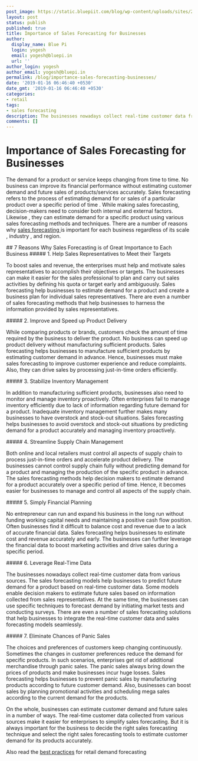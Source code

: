 ```yaml
---
post_image: https://static.bluepiit.com/blog/wp-content/uploads/sites/2/2019/01/Importance-of-Sales-Forecasting-for-Businesses-1.png
layout: post
status: publish
published: true
title: Importance of Sales Forecasting for Businesses
author:
  display_name: Blue Pi
  login: yogesh
  email: yogesh@bluepi.in
  url: ''
author_login: yogesh
author_email: yogesh@bluepi.in
permalink: /blog/importance-sales-forecasting-businesses/
date: '2019-01-16 06:46:40 +0530'
date_gmt: '2019-01-16 06:46:40 +0530'
categories:
- retail
tags:
- sales forecasting
description: The businesses nowadays collect real-time customer data from various sources. The sales forecasting models help businesses to predict future demand for a product based on real-time customer data. Some models enable decision makers to estimate future sales based on information collected from sales representatives. At the same time, the businesses can use specific techniques to forecast demand by initiating market tests and conducting surveys.
comments: []
---
```

# Importance of Sales Forecasting for Businesses
<p> The demand for a product or service keeps changing from time to time. No business can improve its financial
 performance without estimating customer demand and future sales of products/services accurately. Sales forecasting
  refers to the process of estimating demand for or sales of a particular product over a specific period of time
  . While making sales forecasting, decision-makers need to consider both internal and external factors. Likewise
  , they can estimate demand for a specific product using various sales forecasting methods and techniques. There are
   a number of reasons why <a href="{{site.url}}/blog/what-is-sales-forecasting/"> sales forecasting </a> is important
    for
    each
    business regardless of its scale
   , industry
   , and region.</p>
## 7 Reasons Why Sales Forecasting is of Great Importance to Each Business
##### 1. Help Sales Representatives to Meet their Targets
<p> To boost sales and revenue, the enterprises must help and motivate sales representatives to accomplish their objectives or targets. The businesses can make it easier for the sales professional to plan and carry out sales activities by defining his quota or target early and ambiguously. Sales forecasting help businesses to estimate demand for a product and create a business plan for individual sales representatives. There are even a number of sales forecasting methods that help businesses to harness the information provided by sales representatives.</p>
##### 2. Improve and Speed up Product Delivery 
<p> While comparing products or brands, customers check the amount of time required by the business to deliver the product. No business can speed up product delivery without manufacturing sufficient products. Sales forecasting helps businesses to manufacture sufficient products by estimating customer demand in advance. Hence, businesses must make sales forecasting to improve customer experience and reduce complaints. Also, they can drive sales by processing just-in-time orders efficiently. </p>
##### 3. Stabilize Inventory Management 
<p> In addition to manufacturing sufficient products, businesses also need to monitor and manage inventory proactively. Often enterprises fail to manage inventory efficiently due to lack of information regarding future demand for a product. Inadequate inventory management further makes many businesses to have overstock and stock-out situations. Sales forecasting helps businesses to avoid overstock and stock-out situations by predicting demand for a product accurately and managing inventory proactively. </p>
##### 4. Streamline Supply Chain Management 
<p> Both online and local retailers must control all aspects of supply chain to process just-in-time orders and accelerate product delivery. The businesses cannot control supply chain fully without predicting demand for a product and managing the production of the specific product in advance. The sales forecasting methods help decision makers to estimate demand for a product accurately over a specific period of time. Hence, it becomes easier for businesses to manage and control all aspects of the supply chain. </p>
##### 5. Simply Financial Planning 
<p> No entrepreneur can run and expand his business in the long run without funding working capital needs and maintaining a positive cash flow position. Often businesses find it difficult to balance cost and revenue due to a lack of accurate financial data. Sales forecasting helps businesses to estimate cost and revenue accurately and early. The businesses can further leverage the financial data to boost marketing activities and drive sales during a specific period. </p>
##### 6. Leverage Real-Time Data 
<p> The businesses nowadays collect real-time customer data from various sources. The sales forecasting models help businesses to predict future demand for a product based on real-time customer data. Some models enable decision makers to estimate future sales based on information collected from sales representatives. At the same time, the businesses can use specific techniques to forecast demand by initiating market tests and conducting surveys. There are even a number of sales forecasting solutions that help businesses to integrate the real-time customer data and sales forecasting models seamlessly.  </p>
##### 7. Eliminate Chances of Panic Sales 
<p> The choices and preferences of customers keep changing continuously. Sometimes the changes in customer preferences reduce the demand for specific products. In such scenarios, enterprises get rid of additional merchandise through panic sales. The panic sales always bring down the prices of products and make businesses incur huge losses. Sales forecasting helps businesses to prevent panic sales by manufacturing products according to future customer demand. Also, businesses can boost sales by planning promotional activities and scheduling mega sales according to the current demand for the products. </p>
<p> On the whole, businesses can estimate customer demand and future sales in a number of ways. The real-time customer data collected from various sources make it easier for enterprises to simplify sales forecasting. But it is always important for the business to decide the right sales forecasting technique and select the right sales forecasting tools to estimate customer demand for its products accurately.</p>
<p>Also read the <a href="{{site.url}}/blog/demand-forecasting-retail-best-practices/">best practices</a
> for retail demand forecasting </p>

